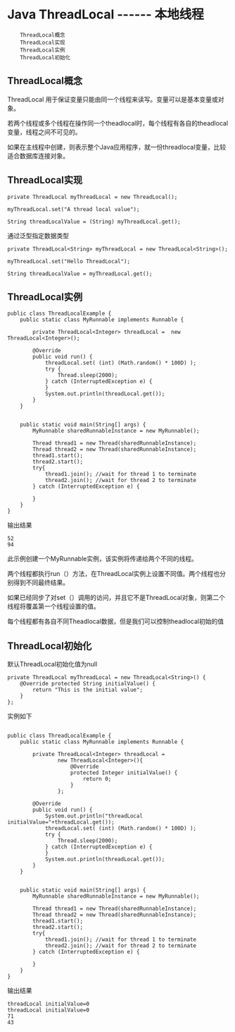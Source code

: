 # Java ThreadLocal   ------ 本地线程

		ThreadLocal概念
		ThreadLocal实现
		ThreadLocal实例
		ThreadLocal初始化
	
## ThreadLocal概念

ThreadLocal 用于保证变量只能由同一个线程来读写。变量可以是基本变量或对象。

若两个线程或多个线程在操作同一个theadlocal时，每个线程有各自的theadlocal变量，线程之间不可见的。

如果在主线程中创建，则表示整个Java应用程序，就一份threadlocal变量，比较适合数据库连接对象。


## ThreadLocal实现

```
private ThreadLocal myThreadLocal = new ThreadLocal();

myThreadLocal.set("A thread local value");

String threadLocalValue = (String) myThreadLocal.get();

```

通过泛型指定数据类型

```
private ThreadLocal<String> myThreadLocal = new ThreadLocal<String>();

myThreadLocal.set("Hello ThreadLocal");

String threadLocalValue = myThreadLocal.get();
```



## ThreadLocal实例

```
public class ThreadLocalExample {
    public static class MyRunnable implements Runnable {

        private ThreadLocal<Integer> threadLocal =  new ThreadLocal<Integer>();

        @Override
        public void run() {
            threadLocal.set( (int) (Math.random() * 100D) );
            try {
                Thread.sleep(2000);
            } catch (InterruptedException e) {
            }
            System.out.println(threadLocal.get());
        }
    }


    public static void main(String[] args) {
        MyRunnable sharedRunnableInstance = new MyRunnable();

        Thread thread1 = new Thread(sharedRunnableInstance);
        Thread thread2 = new Thread(sharedRunnableInstance);
        thread1.start();
        thread2.start();
        try{
            thread1.join(); //wait for thread 1 to terminate
            thread2.join(); //wait for thread 2 to terminate
        } catch (InterruptedException e) {

        }
    }
}

```

输出结果
```
52
94
```

此示例创建一个MyRunnable实例，该实例将传递给两个不同的线程。 

两个线程都执行run（）方法，在ThreadLocal实例上设置不同值。两个线程也分别得到不同最终结果。 

如果已经同步了对set（）调用的访问，并且它不是ThreadLocal对象，则第二个线程将覆盖第一个线程设置的值。

每个线程都有各自不同Theadlocal数据，但是我们可以控制theadlocal初始的值

## ThreadLocal初始化

默认ThreadLocal初始化值为null

```
private ThreadLocal myThreadLocal = new ThreadLocal<String>() {
    @Override protected String initialValue() {
        return "This is the initial value";
    }
};    
```

实例如下

```

public class ThreadLocalExample {
    public static class MyRunnable implements Runnable {

        private ThreadLocal<Integer> threadLocal =
                new ThreadLocal<Integer>(){
                    @Override
                    protected Integer initialValue() {
                        return 0;
                    }
                };

        @Override
        public void run() {
            System.out.println("threadLocal initialValue="+threadLocal.get());
            threadLocal.set( (int) (Math.random() * 100D) );
            try {
                Thread.sleep(2000);
            } catch (InterruptedException e) {
            }
            System.out.println(threadLocal.get());
        }
    }


    public static void main(String[] args) {
        MyRunnable sharedRunnableInstance = new MyRunnable();

        Thread thread1 = new Thread(sharedRunnableInstance);
        Thread thread2 = new Thread(sharedRunnableInstance);
        thread1.start();
        thread2.start();
        try{
            thread1.join(); //wait for thread 1 to terminate
            thread2.join(); //wait for thread 2 to terminate
        } catch (InterruptedException e) {

        }
    }
}

```
输出结果

```
threadLocal initialValue=0
threadLocal initialValue=0
71
43
```